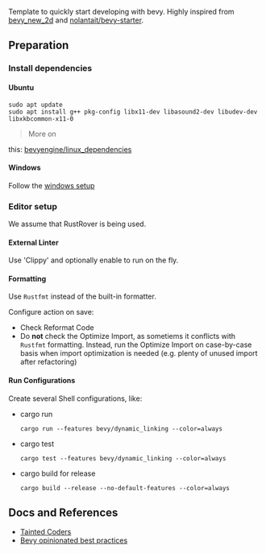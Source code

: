 Template to quickly start developing with bevy.
Highly inspired from [bevy_new_2d](https://github.com/TheBevyFlock/bevy_new_2d)
and [nolantait/bevy-starter](https://github.com/nolantait/bevy-starter).

## Preparation

### Install dependencies

#### Ubuntu

```
sudo apt update
sudo apt install g++ pkg-config libx11-dev libasound2-dev libudev-dev libxkbcommon-x11-0
```

> More on
>
this: [bevyengine/linux_dependencies](https://github.com/bevyengine/bevy/blob/latest/docs/linux_dependencies.md#ubuntu)

#### Windows

Follow the [windows setup](https://bevyengine.org/learn/quick-start/getting-started/setup/#windows)

### Editor setup

We assume that RustRover is being used.

#### External Linter

Use 'Clippy' and optionally enable to run on the fly.

#### Formatting

Use `Rustfmt` instead of the built-in formatter.

Configure action on save:

- Check Reformat Code
- Do **not** check the Optimize Import, as sometiems it conflicts with `Rustfmt` formatting. Instead, run
  the Optimize Import on case-by-case basis when import optimization is needed (e.g. plenty of unused import
  after refactoring)

#### Run Configurations

Create several Shell configurations, like:

- cargo run

    ```
    cargo run --features bevy/dynamic_linking --color=always
    ```

- cargo test

    ```
    cargo test --features bevy/dynamic_linking --color=always
    ```

- cargo build for release

    ```
    cargo build --release --no-default-features --color=always
    ```

## Docs and References

- [Tainted Coders](https://taintedcoders.com/)
- [Bevy opinionated best practices](https://github.com/tbillington/bevy_best_practices)

